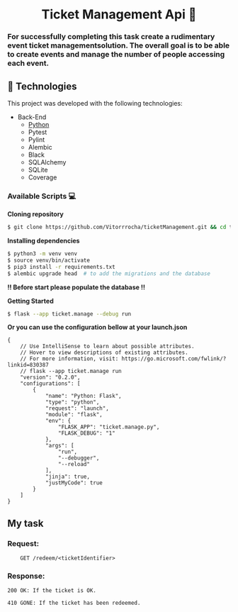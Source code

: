 

<h1 align="center"><b>Ticket Management Api 🎫</b></h1>

### For successfully completing this task create a rudimentary event ticket managementsolution. The overall goal is to be able to create events and manage the number of people accessing each event.

## 🚀 Technologies

This project was developed with the following technologies:

- Back-End
  - [Python](https://www.python.org/)
  - Pytest
  - Pylint
  - Alembic
  - Black
  - SQLAlchemy
  - SQLite
  - Coverage

### Available Scripts 💻
 <p>
  
  **Cloning repository**

  ```bash
  $ git clone https://github.com/Vitorrrocha/ticketManagement.git && cd ticketManagement
  ```

  **Installing dependencies**

  ```bash
  $ python3 -m venv venv
  $ source venv/bin/activate
  $ pip3 install -r requirements.txt
  $ alembic upgrade head  # to add the migrations and the database
  ```
  **!! Before start please populate the database !!**

  **Getting Started**

  ```bash
  $ flask --app ticket.manage --debug run
  ```
**Or you can use the configuration bellow at your launch.json**
```
{
    // Use IntelliSense to learn about possible attributes.
    // Hover to view descriptions of existing attributes.
    // For more information, visit: https://go.microsoft.com/fwlink/?linkid=830387
    // flask --app ticket.manage run
    "version": "0.2.0",
    "configurations": [
        {
            "name": "Python: Flask",
            "type": "python",
            "request": "launch",
            "module": "flask",
            "env": {
                "FLASK_APP": "ticket.manage.py",
                "FLASK_DEBUG": "1"
            },
            "args": [
                "run",
                "--debugger",
                "--reload"
            ],
            "jinja": true,
            "justMyCode": true
        }
    ]
}
```
    

 </p>


## My task


### Request:
        GET /redeem/<ticketIdentifier>
### Response:
    200 OK: If the ticket is OK.
    
    410 GONE: If the ticket has been redeemed.
